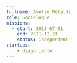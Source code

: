 ```yaml
---
fullname: Amélie Metaldi
role: Sociologue
missions:
  - start: 2018-07-01
    end: 2021-12-31
    status: independent
startups:
    - diagoriente
---
```

